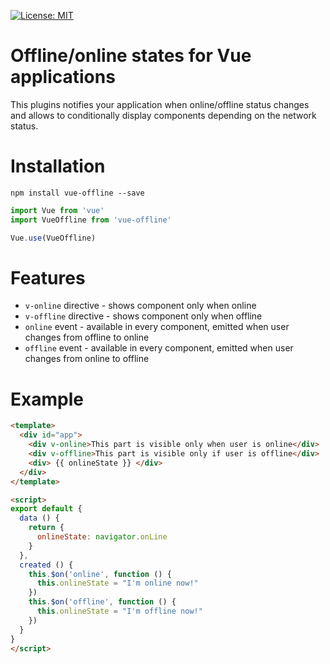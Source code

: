 [![License: MIT](https://img.shields.io/badge/License-MIT-yellow.svg)](https://opensource.org/licenses/MIT)

# Offline/online states for Vue applications

This plugins notifies your application when online/offline status changes and allows to conditionally display components depending on the network status.

# Installation

````
npm install vue-offline --save
````

````js
import Vue from 'vue'
import VueOffline from 'vue-offline'

Vue.use(VueOffline)
````

# Features 

* `v-online` directive - shows component only when online
* `v-offline` directive - shows component only when offline
* `online` event - available in every component, emitted when user changes from offline to online
* `offline` event - available in every component, emitted when user changes from online to offline

# Example

````html
<template>
  <div id="app">
    <div v-online>This part is visible only when user is online</div>
    <div v-offline>This part is visible only if user is offline</div>
    <div> {{ onlineState }} </div>
  </div>
</template>

<script>
export default {
  data () {
    return {
      onlineState: navigator.onLine
    }
  },
  created () {
    this.$on('online', function () {
      this.onlineState = "I'm online now!" 
    })
    this.$on('offline', function () {
      this.onlineState = "I'm offline now!"
    })
  }
}
</script>
````